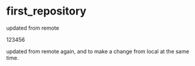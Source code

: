# first_repository

updated from remote

123456

updated from remote again, and to make a change from local at the same time.
